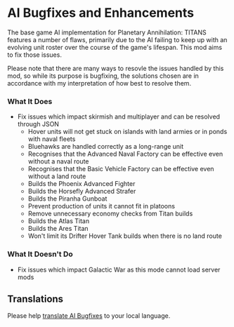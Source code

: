 # AI Bugfixes and Enhancements

The base game AI implementation for Planetary Annihilation: TITANS features a number of flaws, primarily due to the AI failing to keep up with an evolving unit roster over the course of the game's lifespan. This mod aims to fix those issues.

Please note that there are many ways to resovle the issues handled by this mod, so while its purpose is bugfixing, the solutions chosen are in accordance with my interpretation of how best to resolve them.

### What It Does

- Fix issues which impact skirmish and multiplayer and can be resolved through JSON
  - Hover units will not get stuck on islands with land armies or in ponds with naval fleets
  - Bluehawks are handled correctly as a long-range unit
  - Recognises that the Advanced Naval Factory can be effective even without a naval route
  - Recognises that the Basic Vehicle Factory can be effective even without a land route
  - Builds the Phoenix Advanced Fighter
  - Builds the Horsefly Advanced Strafer
  - Builds the Piranha Gunboat
  - Prevent production of units it cannot fit in platoons
  - Remove unnecessary economy checks from Titan builds
  - Builds the Atlas Titan
  - Builds the Ares Titan
  - Won't limit its Drifter Hover Tank builds when there is no land route

### What It Doesn't Do

- Fix issues which impact Galactic War as this mode cannot load server mods

## Translations

Please help [translate AI Bugfixes](https://poeditor.com/join/project/wHanBb08ma) to your local language.
